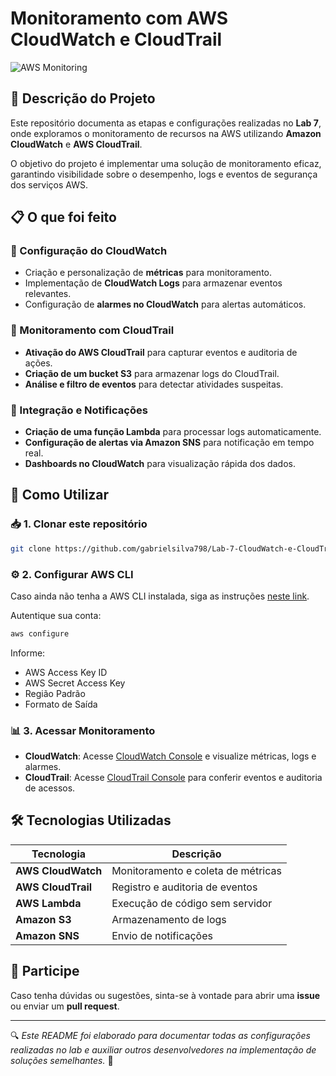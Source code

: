 # Monitoramento com AWS CloudWatch e CloudTrail

![AWS Monitoring](https://upload.wikimedia.org/wikipedia/commons/9/93/Amazon_Web_Services_Logo.svg)

## 📌 Descrição do Projeto

Este repositório documenta as etapas e configurações realizadas no **Lab 7**, onde exploramos o monitoramento de recursos na AWS utilizando **Amazon CloudWatch** e **AWS CloudTrail**.

O objetivo do projeto é implementar uma solução de monitoramento eficaz, garantindo visibilidade sobre o desempenho, logs e eventos de segurança dos serviços AWS.

## 📋 O que foi feito

### 🔹 Configuração do CloudWatch
- Criação e personalização de **métricas** para monitoramento.
- Implementação de **CloudWatch Logs** para armazenar eventos relevantes.
- Configuração de **alarmes no CloudWatch** para alertas automáticos.

### 🔹 Monitoramento com CloudTrail
- **Ativação do AWS CloudTrail** para capturar eventos e auditoria de ações.
- **Criação de um bucket S3** para armazenar logs do CloudTrail.
- **Análise e filtro de eventos** para detectar atividades suspeitas.

### 🔹 Integração e Notificações
- **Criação de uma função Lambda** para processar logs automaticamente.
- **Configuração de alertas via Amazon SNS** para notificação em tempo real.
- **Dashboards no CloudWatch** para visualização rápida dos dados.

## 🚀 Como Utilizar

### 📥 1. Clonar este repositório
```bash
git clone https://github.com/gabrielsilva798/Lab-7-CloudWatch-e-CloudTrail.-.git
```

### ⚙️ 2. Configurar AWS CLI
Caso ainda não tenha a AWS CLI instalada, siga as instruções [neste link](https://docs.aws.amazon.com/cli/latest/userguide/install-cliv2.html).

Autentique sua conta:
```bash
aws configure
```
Informe:
- AWS Access Key ID
- AWS Secret Access Key
- Região Padrão
- Formato de Saída

### 📊 3. Acessar Monitoramento
- **CloudWatch**: Acesse [CloudWatch Console](https://console.aws.amazon.com/cloudwatch/) e visualize métricas, logs e alarmes.
- **CloudTrail**: Acesse [CloudTrail Console](https://console.aws.amazon.com/cloudtrail/) para conferir eventos e auditoria de acessos.

## 🛠 Tecnologias Utilizadas

| Tecnologia      | Descrição |
|---------------|-------------|
| **AWS CloudWatch** | Monitoramento e coleta de métricas |
| **AWS CloudTrail** | Registro e auditoria de eventos |
| **AWS Lambda** | Execução de código sem servidor |
| **Amazon S3** | Armazenamento de logs |
| **Amazon SNS** | Envio de notificações |

## 👀 Participe

Caso tenha dúvidas ou sugestões, sinta-se à vontade para abrir uma **issue** ou enviar um **pull request**. 

---

🔍 *Este README foi elaborado para documentar todas as configurações realizadas no lab e auxiliar outros desenvolvedores na implementação de soluções semelhantes.* 🚀


